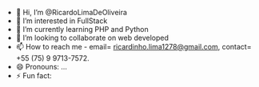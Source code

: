 - 👋 Hi, I’m @RicardoLimaDeOliveira
- 👀 I’m interested in FullStack
- 🌱 I’m currently learning PHP and Python
- 💞️ I’m looking to collaborate on web developed
- 📫 How to reach me - email= ricardinho.lima1278@gmail.com,  contact= +55 (75) 9 9713-7572.
- 😄 Pronouns: ...
- ⚡ Fun fact: 

<!---
RicardoLimaDeOliveira/RicardoLimaDeOliveira is a ✨ special ✨ repository because its `README.md` (this file) appears on your GitHub profile.
You can click the Preview link to take a look at your changes.
--->
